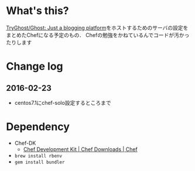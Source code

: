 # What's this?
[TryGhost/Ghost: Just a blogging platform](https://github.com/TryGhost/Ghost)をホストするためのサーバの設定をまとめたChefになる予定のもの．
Chefの勉強をかねているんでコードが汚かったりします

# Change log
## 2016-02-23
- centos7.1にchef-solo設定するところまで

# Dependency
- Chef-DK
  - [Chef Development Kit | Chef Downloads | Chef](https://downloads.chef.io/chef-dk/)
- `brew install rbenv`
- `gem install bundler`
